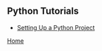 ## Python Tutorials

- [Setting Up a Python Project](./common/1_Setting_Up_a_Python_Project.md)

[Home](./../README.md)
